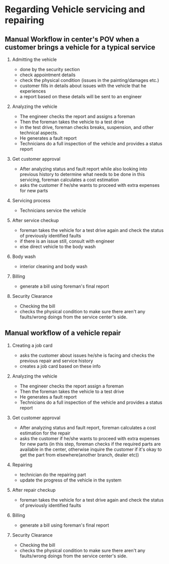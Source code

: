 # Regarding Vehicle servicing and repairing

## Manual Workflow in center's POV when a customer brings a vehicle for a typical service

1. Admitting the vehicle
    - done by the security section
    - check appointment details
    - check the physical condition (issues in the painting/damages etc.)
    - customer fills in details about issues with the vehicle that he       experiences
    - a report based on these details will be sent to an engineer

2. Analyzing the vehicle
    - The engineer checks the report and assigns a foreman
    - Then the foreman takes the vehicle to a test drive
    - in the test drive, foreman checks breaks, suspension, and other technical aspects.
    - He generates a fault report
    - Technicians do a full inspection of the vehicle and provides a status report

3. Get customer approval
    - After analyzing status and fault report while also looking into previous history to determine what needs to be done in this servicing, foreman calculates a cost estimation
    - asks the customer if he/she wants to proceed with extra expenses for new parts

4. Servicing process
   - Technicians service the vehicle

5. After service checkup
   - foreman takes the vehicle for a test drive again and check the status of previously identified faults
   - if there is an issue still, consult with engineer
   - else direct vehicle to the body wash

6. Body wash
   - interior cleaning and body wash

7. Billing
    - generate a bill using foreman's final report

8. Security Clearance
    - Checking the bill
    - checks the physical condition to make sure there aren't any faults/wrong doings from the service center's side.

## Manual workflow of a vehicle repair

1. Creating a job card
    - asks the customer about issues he/she is facing and checks the previous repair and service history
    - creates a job card based on these info

2. Analyzing the vehicle
    - The engineer checks the report assign a foreman
    - Then the foreman takes the vehicle to a test drive
    - He generates a fault report
    - Technicians do a full inspection of the vehicle and provides a status report

3. Get customer approval
    - After analyzing status and fault report, foreman calculates a cost estimation for the repair
    - asks the customer if he/she wants to proceed with extra expenses for new parts (in this step, foreman checks if the required parts are available in the center, otherwise inquire the customer if it's okay to get the part from elsewhere(another branch, dealer etc))

4. Repairing
    - technician do the repairing part
    - update the progress of the vehicle in the system

5. After repair checkup
   - foreman takes the vehicle for a test drive again and check the status of previously identified faults

7. Billing
    - generate a bill using foreman's final report

8. Security Clearance
    - Checking the bill
    - checks the physical condition to make sure there aren't any faults/wrong doings from the service center's side.


